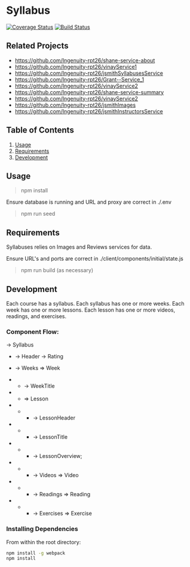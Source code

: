 # Syllabus
[![Coverage Status](https://coveralls.io/repos/github/SDC-Builder/Shane-Syllabus-Service/badge.svg?branch=cleanup)](https://coveralls.io/github/SDC-Builder/Shane-Syllabus-Service?branch=cleanup)
[![Build Status](https://travis-ci.com/SDC-Builder/Shane-Syllabus-Service.svg?branch=master)](https://travis-ci.com/SDC-Builder/Shane-Syllabus-Service)

## Related Projects

  - https://github.com/Ingenuity-rpt26/shane-service-about
  - https://github.com/Ingenuity-rpt26/vinayService1
  - https://github.com/Ingenuity-rpt26/jsmithSyllabusesService
  - https://github.com/Ingenuity-rpt26/Grant--Service_1
  - https://github.com/Ingenuity-rpt26/vinayService2
  - https://github.com/Ingenuity-rpt26/shane-service-summary
  - https://github.com/Ingenuity-rpt26/vinayService2
  - https://github.com/Ingenuity-rpt26/jsmithImages
  - https://github.com/Ingenuity-rpt26/jsmithInstructorsService

## Table of Contents

1. [Usage](#Usage)
1. [Requirements](#requirements)
1. [Development](#development)

## Usage
>npm install

Ensure database is running and URL and proxy are correct in ./.env



> npm run seed


## Requirements

Syllabuses relies on Images and Reviews services for data.

Ensure URL's and ports are correct in ./client/components/initial/state.js

> npm run build (as necessary)

## Development

Each course has a syllabus.  Each syllabus has one or more weeks.  Each week has one or more lessons.  Each lesson has one or more videos, readings, and exercises.

<h3>Component Flow:</h3>

-> Syllabus
* -> Header -> Rating

* -> Weeks =>  Week

* * -> WeekTitle

* * => Lesson

* * * -> LessonHeader

* * * -> LessonTitle

* * * -> LessonOverview;

* * * -> Videos => Video

* * * -> Readings => Reading

* * * -> Exercises => Exercise


### Installing Dependencies

From within the root directory:

```sh
npm install -g webpack
npm install
```

